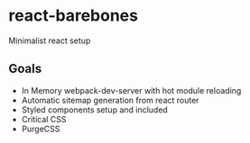 # react-barebones
Minimalist react setup

## Goals
- In Memory webpack-dev-server with hot module reloading
- Automatic sitemap generation from react router
- Styled components setup and included
- Critical CSS
- PurgeCSS
